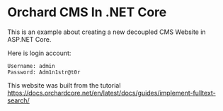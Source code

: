 # Orchard CMS In .NET Core

This is an example about creating a new decoupled CMS Website in ASP.NET Core.

Here is login account:

    Username: admin
    Password: Adm1n1str@t0r

This website was built from the tutorial <https://docs.orchardcore.net/en/latest/docs/guides/implement-fulltext-search/>
